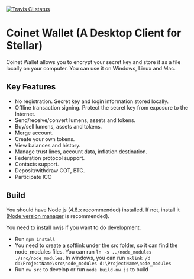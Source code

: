 [![Travis CI status](https://www.travis-ci.org/stellarchat/desktop-client.svg?branch=master)](https://travis-ci.org/stellarchat/desktop-client)

# Coinet Wallet (A Desktop Client for Stellar)

Coinet Wallet allows you to encrypt your secret key and store it as a file locally on your computer. You can use it on Windows, Linux and Mac.

## Key Features

- No registration. Secret key and login information stored locally.
- Offline transaction signing. Protect the secret key from exposure to the Internet.
- Send/receive/convert lumens, assets and tokens.
- Buy/sell lumens, assets and tokens.
- Merge account.
- Create your own tokens.
- View balances and history.
- Manage trust lines, account data, inflation destination.
- Federation protocol support.
- Contacts support.
- Deposit/withdraw COT, BTC.
- Participate ICO

## Build

You should have Node.js (4.8.x recommended) installed. If not, install it ([Node version manager](https://github.com/creationix/nvm) is recommended).

You need to install [nwjs](https://nwjs.io) if you want to do development.  

- Run `npm install`
- You need to create a softlink under the src folder, so it can find the node_modules files. You can run `ln -s ../node_modules ./src/node_modules`. In windows, you can run `mklink /d d:\ProjectName\src\node_modules d:\ProjectName\node_modules`
- Run `nw src` to develop or run `node build-nw.js` to build


